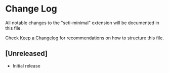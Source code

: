 # Change Log
All notable changes to the "seti-minimal" extension will be documented in this file.

Check [Keep a Changelog](http://keepachangelog.com/) for recommendations on how to structure this file.

## [Unreleased]
- Initial release
